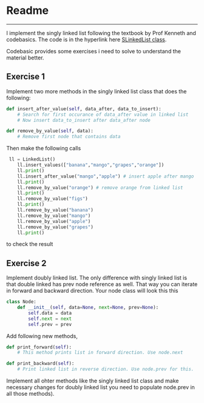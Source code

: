 # Readme
---

I implement the singly linked list following the textbook by Prof Kenneth and codebasics. The code is in the hyperlink here [SLinkedList class](SLinkedList.py).

Codebasic provides some exercises i need to solve to understand the material better.


## Exercise 1 
Implement two more methods in the singly linked list class that does the following:
```python
def insert_after_value(self, data_after, data_to_insert):
    # Search for first occurance of data_after value in linked list
    # Now insert data_to_insert after data_after node

def remove_by_value(self, data):
    # Remove first node that contains data
```
Then make the following calls
```python
 ll = LinkedList()
    ll.insert_values(["banana","mango","grapes","orange"])
    ll.print()
    ll.insert_after_value("mango","apple") # insert apple after mango
    ll.print()
    ll.remove_by_value("orange") # remove orange from linked list
    ll.print()
    ll.remove_by_value("figs")
    ll.print()
    ll.remove_by_value("banana")
    ll.remove_by_value("mango")
    ll.remove_by_value("apple")
    ll.remove_by_value("grapes")
    ll.print()
```
to check the result


## Exercise 2
Implement doubly linked list. The only difference with singly linked list is that double linked has prev node reference as well. That way you can iterate in forward and backward direction. Your node class will look this this
```python
class Node:
    def __init__(self, data=None, next=None, prev=None):
        self.data = data
        self.next = next
        self.prev = prev
```
Add following new methods,
```python
def print_forward(self):
    # This method prints list in forward direction. Use node.next

def print_backward(self):
    # Print linked list in reverse direction. Use node.prev for this.
```
Implement all ohter methods like the singly linked list class and make necessary changes for doubly linked list you need to populate node.prev in all those methods).
